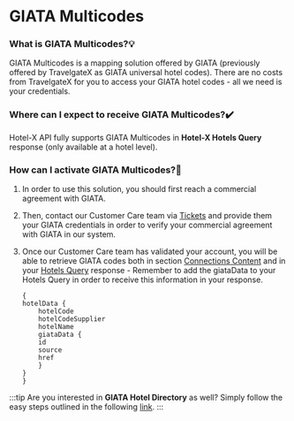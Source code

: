 ﻿---
sidebar_position: 2
---

# GIATA Multicodes

### What is GIATA Multicodes?💡
GIATA Multicodes is a mapping solution offered by GIATA (previously offered by TravelgateX as GIATA universal hotel codes). There are no costs from TravelgateX for you to access your GIATA hotel codes - all we need is your credentials.

### Where can I expect to receive GIATA Multicodes?✔️
Hotel-X API fully supports GIATA Multicodes in **Hotel-X Hotels Query** response (only available at a hotel level).
### How can I activate GIATA Multicodes?🚀
1. In order to use this solution, you should first reach a commercial agreement with GIATA.
1. Then, contact our Customer Care team via [Tickets](https://app.travelgatex.com/tickets) and provide them your GIATA credentials in order to verify your commercial agreement with GIATA in our system.
2. Once our Customer Care team has validated your account, you will be able to retrieve GIATA codes both in section [Connections Content](/kb/connections/connections-content/how-to-check-my-connections-content) and in your [Hotels Query](/docs/apis/for-buyers/hotel-x-pull-buyers-api/content/hotels) response - Remember to add the giataData to your Hotels Query in order to receive this information in your response.

    ```
    {
    hotelData {
        hotelCode
        hotelCodeSupplier
        hotelName
        giataData {
        id
        source
        href
        }
    }
    }
    ```

:::tip
Are you interested in **GIATA Hotel Directory** as well?
Simply follow the easy steps outlined in the following [link](/kb/getting-started-with-travelgate/About-our-Connectivity/explore-and-discover-giata-products-in-our-marketplace).
:::